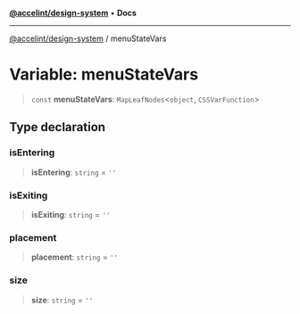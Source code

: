 [**@accelint/design-system**](../README.md) • **Docs**

***

[@accelint/design-system](../README.md) / menuStateVars

# Variable: menuStateVars

> `const` **menuStateVars**: `MapLeafNodes`\<`object`, `CSSVarFunction`\>

## Type declaration

### isEntering

> **isEntering**: `string` = `''`

### isExiting

> **isExiting**: `string` = `''`

### placement

> **placement**: `string` = `''`

### size

> **size**: `string` = `''`
